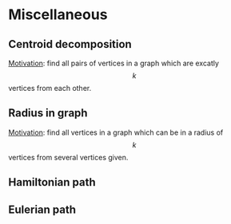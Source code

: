 # Miscellaneous

## Centroid decomposition

[Motivation](https://codeforces.com/problemset/problem/161/D): find all pairs of vertices in a graph which are excatly $$k$$ vertices from each other.

## Radius in graph

[Motivation](https://codeforces.com/contest/337/problem/D): find all vertices in a graph which can be in a radius of $$k$$ vertices from several vertices given.

## Hamiltonian path

## Eulerian path

